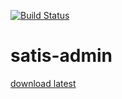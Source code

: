 [![Build Status](https://drone.io/github.com/benschw/satis-admin/status.png)](https://drone.io/github.com/benschw/satis-admin/latest)


# satis-admin


[download latest](https://drone.io/github.com/benschw/satis-admin/files/admin-ui.zip)